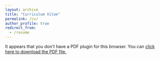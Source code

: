 ```yaml
---
layout: archive
title: "Curriculum Vitae"
permalink: /cv/
author_profile: true
redirect_from:
  - /resume
---
```


<object data='{% link /files/C.V.EDWARRODRIGUEZ_20200213.pdf %}' type='application/pdf' width='560' height='700'><p>It appears that you don't have a PDF plugin for this browser. You can <a href='{% link /files/C.V.EDWARRODRIGUEZ_20200213.pdf %}'>click here to download the PDF file.</a></p></object>

